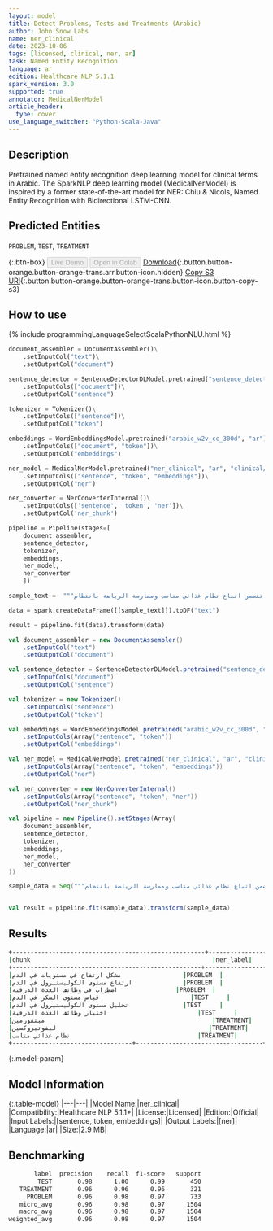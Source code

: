 ```yaml
---
layout: model
title: Detect Problems, Tests and Treatments (Arabic)
author: John Snow Labs
name: ner_clinical
date: 2023-10-06
tags: [licensed, clinical, ner, ar]
task: Named Entity Recognition
language: ar
edition: Healthcare NLP 5.1.1
spark_version: 3.0
supported: true
annotator: MedicalNerModel
article_header:
  type: cover
use_language_switcher: "Python-Scala-Java"
---
```


## Description

Pretrained named entity recognition deep learning model for clinical terms in Arabic. The SparkNLP deep learning model (MedicalNerModel) is inspired by a former state-of-the-art model for NER: Chiu & Nicols, Named Entity Recognition with Bidirectional LSTM-CNN.

## Predicted Entities

`PROBLEM`, `TEST`, `TREATMENT`

{:.btn-box}
<button class="button button-orange" disabled>Live Demo</button>
<button class="button button-orange" disabled>Open in Colab</button>
[Download](https://s3.amazonaws.com/auxdata.johnsnowlabs.com/clinical/models/ner_clinical_ar_5.1.1_3.0_1696604805992.zip){:.button.button-orange.button-orange-trans.arr.button-icon.hidden}
[Copy S3 URI](s3://auxdata.johnsnowlabs.com/clinical/models/ner_clinical_ar_5.1.1_3.0_1696604805992.zip){:.button.button-orange.button-orange-trans.button-icon.button-copy-s3}

## How to use



<div class="tabs-box" markdown="1">
{% include programmingLanguageSelectScalaPythonNLU.html %}

```python
document_assembler = DocumentAssembler()\
    .setInputCol("text")\
    .setOutputCol("document")

sentence_detector = SentenceDetectorDLModel.pretrained("sentence_detector_dl", "xx")\
    .setInputCols(["document"])\
    .setOutputCol("sentence")

tokenizer = Tokenizer()\
    .setInputCols(["sentence"])\
    .setOutputCol("token")

embeddings = WordEmbeddingsModel.pretrained("arabic_w2v_cc_300d", "ar")\
    .setInputCols(["document", "token"])\
    .setOutputCol("embeddings")

ner_model = MedicalNerModel.pretrained("ner_clinical", "ar", "clinical/models")\
    .setInputCols(["sentence", "token", "embeddings"])\
    .setOutputCol("ner")

ner_converter = NerConverterInternal()\
    .setInputCols(['sentence', 'token', 'ner'])\
    .setOutputCol('ner_chunk')

pipeline = Pipeline(stages=[
    document_assembler, 
    sentence_detector,
    tokenizer,
    embeddings,
    ner_model,
    ner_converter   
    ])

sample_text =  """تاريخ الزيارة: 25 سبتمبر 2023 - المريضة: فاطمة علي - العمر: 48 سنة - الجنس: أنثى - المشاكل: 1.  مشكل ارتفاع في مستويات في الدم 2. ارتفاع مستوى الكوليستيرول في الدم 3. اضطراب في وظائف الغدة الدرقية - الفحوصات: 1. قياس مستوى السكر في الدم 2. تحليل مستوى الكوليستيرول في الدم 3. اختبار وظائف الغدة الدرقية - العلاجات: 1. وصف دواء لمراقبة وتنظيم مستوى السكر في الدم (ميتفورمين 500 ملغ يوميا) 2. وصف دواء لتخفيض مستوى الكوليستيرول (ستاتين 20 ملغ يوميا) 3. وصف العلاج اللازم لتحسين وظائف الغدة الدرقية (ليفوتيروكسين 50 ميكروغرام يوميا)، بالإضافة إلى توجيهات بشأن نمط حياة صحي تتضمن اتباع نظام غذائي مناسب وممارسة الرياضة بانتظام."""

data = spark.createDataFrame([[sample_text]]).toDF("text")

result = pipeline.fit(data).transform(data)
```
```scala
val document_assembler = new DocumentAssembler()
    .setInputCol("text")
    .setOutputCol("document")

val sentence_detector = SentenceDetectorDLModel.pretrained("sentence_detector_dl", "xx")
    .setInputCols("document")
    .setOutputCol("sentence")

val tokenizer = new Tokenizer()
    .setInputCols("sentence")
    .setOutputCol("token")

val embeddings = WordEmbeddingsModel.pretrained("arabic_w2v_cc_300d", "ar")
    .setInputCols(Array("sentence", "token"))
    .setOutputCol("embeddings")

val ner_model = MedicalNerModel.pretrained("ner_clinical", "ar", "clinical/models")
    .setInputCols(Array("sentence", "token", "embeddings"))
    .setOutputCol("ner")

val ner_converter = new NerConverterInternal()
    .setInputCols(Array("sentence", "token", "ner"))
    .setOutputCol("ner_chunk")

val pipeline = new Pipeline().setStages(Array(
    document_assembler, 
    sentence_detector,
    tokenizer,
    embeddings,
    ner_model,
    ner_converter   
))

sample_data = Seq("""تاريخ الزيارة: 25 سبتمبر 2023 - المريضة: فاطمة علي - العمر: 48 سنة - الجنس: أنثى - المشاكل: 1.  مشكل ارتفاع في مستويات في الدم 2. ارتفاع مستوى الكوليستيرول في الدم 3. اضطراب في وظائف الغدة الدرقية - الفحوصات: 1. قياس مستوى السكر في الدم 2. تحليل مستوى الكوليستيرول في الدم 3. اختبار وظائف الغدة الدرقية - العلاجات: 1. وصف دواء لمراقبة وتنظيم مستوى السكر في الدم (ميتفورمين 500 ملغ يوميا) 2. وصف دواء لتخفيض مستوى الكوليستيرول (ستاتين 20 ملغ يوميا) 3. وصف العلاج اللازم لتحسين وظائف الغدة الدرقية (ليفوتيروكسين 50 ميكروغرام يوميا)، بالإضافة إلى توجيهات بشأن نمط حياة صحي تتضمن اتباع نظام غذائي مناسب وممارسة الرياضة بانتظام.""").toDS.toDF("text")


val result = pipeline.fit(sample_data).transform(sample_data)
```
</div>

## Results

```bash
+-----------------------------------------------------+-------------------+
|chunk                                                  |ner_label|
+----------------------------------------------------+-------------------+
|مشكل ارتفاع في مستويات في الدم                 |PROBLEM  |
|ارتفاع مستوى الكوليستيرول في الدم              |PROBLEM  |
|اضطراب في وظائف الغدة الدرقية                |PROBLEM  |
|قياس مستوى السكر في الدم                         |TEST     |
|تحليل مستوى الكوليستيرول في الدم               |TEST     |
|اختبار وظائف الغدة الدرقية                         |TEST     |
|ميتفورمين                                              |TREATMENT|
|ليفوتيروكسين                                          |TREATMENT|
|نظام غذائي مناسب                                   |TREATMENT|
+---------------------------------+-----------------------------------+
```

{:.model-param}
## Model Information

{:.table-model}
|---|---|
|Model Name:|ner_clinical|
|Compatibility:|Healthcare NLP 5.1.1+|
|License:|Licensed|
|Edition:|Official|
|Input Labels:|[sentence, token, embeddings]|
|Output Labels:|[ner]|
|Language:|ar|
|Size:|2.9 MB|

## Benchmarking

```bash
       label  precision    recall  f1-score   support
        TEST       0.98      1.00      0.99       450
   TREATMENT       0.96      0.96      0.96       321
     PROBLEM       0.96      0.98      0.97       733
   micro_avg       0.96      0.98      0.97      1504
   macro_avg       0.96      0.98      0.97      1504
weighted_avg       0.96      0.98      0.97      1504
```
